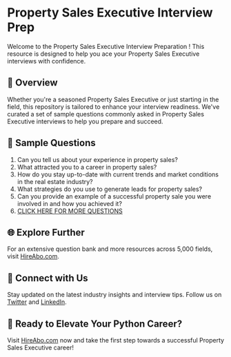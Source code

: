 # Property Sales Executive Interview Prep

Welcome to the Property Sales Executive Interview Preparation ! This resource is designed to help you ace your Property Sales Executive interviews with confidence.

## 🚀 Overview

Whether you're a seasoned Property Sales Executive or just starting in the field, this repository is tailored to enhance your interview readiness. We've curated a set of sample questions commonly asked in Property Sales Executive interviews to help you prepare and succeed.

## 📝 Sample Questions

1. Can you tell us about your experience in property sales?
2. What attracted you to a career in property sales?
3. How do you stay up-to-date with current trends and market conditions in the real estate industry?
4. What strategies do you use to generate leads for property sales?
5. Can you provide an example of a successful property sale you were involved in and how you achieved it?
6. [CLICK HERE FOR MORE QUESTIONS](https://hireabo.com/job/21_0_13/Property%20Sales%20Executive)

## 🌐 Explore Further

For an extensive question bank and more resources across 5,000 fields, visit [HireAbo.com](https://www.hireabo.com).

## 📱 Connect with Us

Stay updated on the latest industry insights and interview tips. Follow us on [Twitter](https://twitter.com/hireabo) and [LinkedIn](https://www.linkedin.com/in/hire-abo-3609972a8/).

## 🚀 Ready to Elevate Your Python Career?

Visit [HireAbo.com](https://www.hireabo.com) now and take the first step towards a successful Property Sales Executive career!